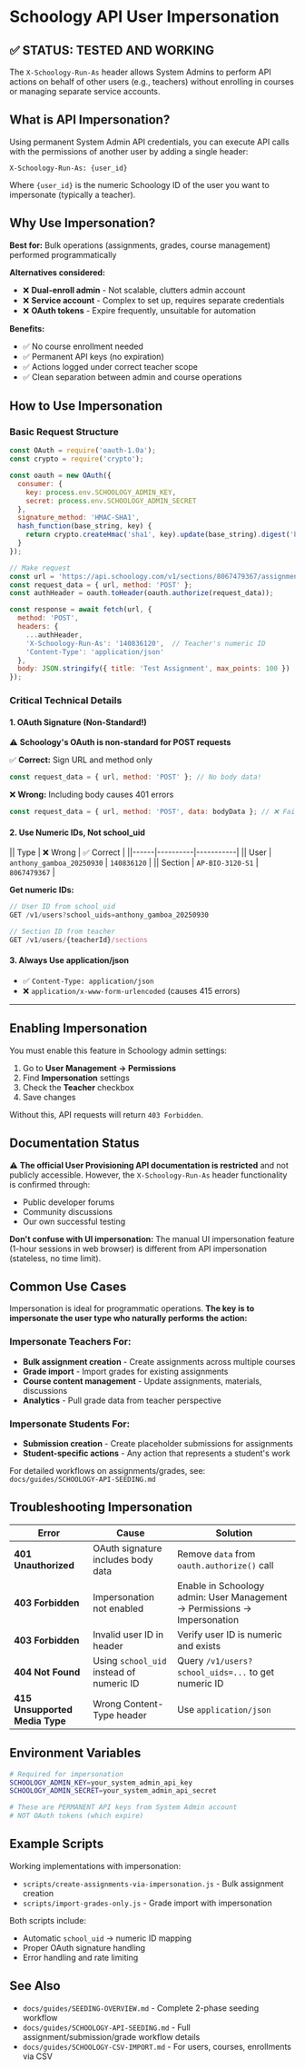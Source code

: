 # Schoology API User Impersonation

## ✅ STATUS: TESTED AND WORKING

The `X-Schoology-Run-As` header allows System Admins to perform API actions on behalf of other users (e.g., teachers) without enrolling in courses or managing separate service accounts.

## What is API Impersonation?

Using permanent System Admin API credentials, you can execute API calls with the permissions of another user by adding a single header:

```
X-Schoology-Run-As: {user_id}
```

Where `{user_id}` is the numeric Schoology ID of the user you want to impersonate (typically a teacher).

## Why Use Impersonation?

**Best for:** Bulk operations (assignments, grades, course management) performed programmatically

**Alternatives considered:**
- ❌ **Dual-enroll admin** - Not scalable, clutters admin account
- ❌ **Service account** - Complex to set up, requires separate credentials
- ❌ **OAuth tokens** - Expire frequently, unsuitable for automation

**Benefits:**
- ✅ No course enrollment needed
- ✅ Permanent API keys (no expiration)
- ✅ Actions logged under correct teacher scope
- ✅ Clean separation between admin and course operations

## How to Use Impersonation

### Basic Request Structure

```javascript
const OAuth = require('oauth-1.0a');
const crypto = require('crypto');

const oauth = new OAuth({
  consumer: { 
    key: process.env.SCHOOLOGY_ADMIN_KEY, 
    secret: process.env.SCHOOLOGY_ADMIN_SECRET 
  },
  signature_method: 'HMAC-SHA1',
  hash_function(base_string, key) {
    return crypto.createHmac('sha1', key).update(base_string).digest('base64');
  }
});

// Make request
const url = 'https://api.schoology.com/v1/sections/8067479367/assignments';
const request_data = { url, method: 'POST' };
const authHeader = oauth.toHeader(oauth.authorize(request_data));

const response = await fetch(url, {
  method: 'POST',
  headers: {
    ...authHeader,
    'X-Schoology-Run-As': '140836120',  // Teacher's numeric ID
    'Content-Type': 'application/json'
  },
  body: JSON.stringify({ title: 'Test Assignment', max_points: 100 })
});
```

### Critical Technical Details

#### 1. OAuth Signature (Non-Standard!)

⚠️ **Schoology's OAuth is non-standard for POST requests**

✅ **Correct:** Sign URL and method only
```javascript
const request_data = { url, method: 'POST' }; // No body data!
```

❌ **Wrong:** Including body causes 401 errors
```javascript
const request_data = { url, method: 'POST', data: bodyData }; // ❌ Fails
```

#### 2. Use Numeric IDs, Not school_uid

|| Type | ❌ Wrong | ✅ Correct |
||------|----------|-----------|
|| User | `anthony_gamboa_20250930` | `140836120` |
|| Section | `AP-BIO-3120-S1` | `8067479367` |

**Get numeric IDs:**
```javascript
// User ID from school_uid
GET /v1/users?school_uids=anthony_gamboa_20250930

// Section ID from teacher
GET /v1/users/{teacherId}/sections
```

#### 3. Always Use application/json

- ✅ `Content-Type: application/json`
- ❌ `application/x-www-form-urlencoded` (causes 415 errors)

---

## Enabling Impersonation

You must enable this feature in Schoology admin settings:

1. Go to **User Management → Permissions**
2. Find **Impersonation** settings
3. Check the **Teacher** checkbox
4. Save changes

Without this, API requests will return `403 Forbidden`.

## Documentation Status

⚠️ **The official User Provisioning API documentation is restricted** and not publicly accessible. However, the `X-Schoology-Run-As` header functionality is confirmed through:
- Public developer forums
- Community discussions
- Our own successful testing

**Don't confuse with UI impersonation:** The manual UI impersonation feature (1-hour sessions in web browser) is different from API impersonation (stateless, no time limit).

## Common Use Cases

Impersonation is ideal for programmatic operations. **The key is to impersonate the user type who naturally performs the action:**

### Impersonate Teachers For:
- **Bulk assignment creation** - Create assignments across multiple courses
- **Grade import** - Import grades for existing assignments
- **Course content management** - Update assignments, materials, discussions
- **Analytics** - Pull grade data from teacher perspective

### Impersonate Students For:
- **Submission creation** - Create placeholder submissions for assignments
- **Student-specific actions** - Any action that represents a student's work

For detailed workflows on assignments/grades, see: `docs/guides/SCHOOLOGY-API-SEEDING.md`

## Troubleshooting Impersonation

| Error | Cause | Solution |
|-------|-------|----------|
| **401 Unauthorized** | OAuth signature includes body data | Remove `data` from `oauth.authorize()` call |
| **403 Forbidden** | Impersonation not enabled | Enable in Schoology admin: User Management → Permissions → Impersonation |
| **403 Forbidden** | Invalid user ID in header | Verify user ID is numeric and exists |
| **404 Not Found** | Using `school_uid` instead of numeric ID | Query `/v1/users?school_uids=...` to get numeric ID |
| **415 Unsupported Media Type** | Wrong Content-Type header | Use `application/json` |

## Environment Variables

```bash
# Required for impersonation
SCHOOLOGY_ADMIN_KEY=your_system_admin_api_key
SCHOOLOGY_ADMIN_SECRET=your_system_admin_api_secret

# These are PERMANENT API keys from System Admin account
# NOT OAuth tokens (which expire)
```

## Example Scripts

Working implementations with impersonation:
- `scripts/create-assignments-via-impersonation.js` - Bulk assignment creation
- `scripts/import-grades-only.js` - Grade import with impersonation

Both scripts include:
- Automatic `school_uid` → numeric ID mapping
- Proper OAuth signature handling
- Error handling and rate limiting

## See Also

- `docs/guides/SEEDING-OVERVIEW.md` - Complete 2-phase seeding workflow
- `docs/guides/SCHOOLOGY-API-SEEDING.md` - Full assignment/submission/grade workflow details
- `docs/guides/SCHOOLOGY-CSV-IMPORT.md` - For users, courses, enrollments via CSV